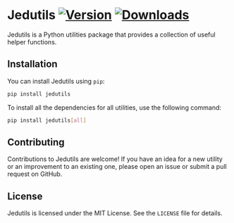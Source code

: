 # Jedutils [![Version](https://img.shields.io/pypi/v/jedutils?style=flat&logo=pypi)](https://pypi.org/project/jedutils) [![Downloads](https://static.pepy.tech/personalized-badge/jedutils?period=month&units=none&left_color=grey&right_color=brightgreen&left_text=Downloads)](https://pepy.tech/project/jedutils)

Jedutils is a Python utilities package that provides a collection of useful helper functions.

## Installation

You can install Jedutils using `pip`:

```bash
pip install jedutils
```

To install all the dependencies for all utilities, use the following command:
```bash
pip install jedutils[all]
```

## Contributing

Contributions to Jedutils are welcome! If you have an idea for a new utility or an improvement to an existing one, please open an issue or submit a pull request on GitHub.

## License

Jedutils is licensed under the MIT License. See the `LICENSE` file for details.
